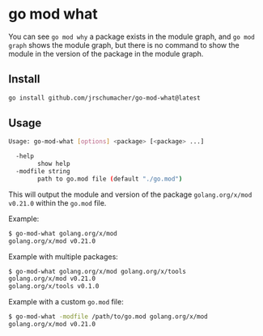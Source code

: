 # go mod what

You can see `go mod why` a package exists in the module graph, and `go mod graph` shows the module graph, but
there is no command to show the module in the version of the package in the module graph.

## Install

```bash
go install github.com/jrschumacher/go-mod-what@latest
```

## Usage

```bash
Usage: go-mod-what [options] <package> [<package> ...]

  -help
        show help
  -modfile string
        path to go.mod file (default "./go.mod")
```

This will output the module and version of the package `golang.org/x/mod v0.21.0` within the `go.mod` file.

Example:

```bash
$ go-mod-what golang.org/x/mod
golang.org/x/mod v0.21.0
```

Example with multiple packages:

```bash
$ go-mod-what golang.org/x/mod golang.org/x/tools
golang.org/x/mod v0.21.0
golang.org/x/tools v0.1.0
```

Example with a custom `go.mod` file:

```bash
$ go-mod-what -modfile /path/to/go.mod golang.org/x/mod
golang.org/x/mod v0.21.0
```
